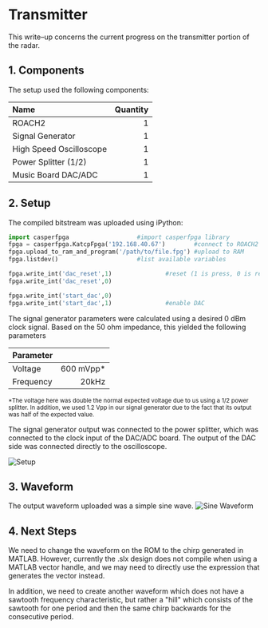 # Transmitter
This write–up concerns the current progress on the transmitter portion of the radar.

## 1. Components
The setup used the following components:

|Name|Quantity|
|:---|---:|
|ROACH2|1|
|Signal Generator|1|
|High Speed Oscilloscope|1|
|Power Splitter (1/2)|1|
|Music Board DAC/ADC|1|

## 2. Setup
The compiled bitstream was uploaded using iPython:
```python
import casperfpga					#import casperfpga library
fpga = casperfpga.KatcpFpga('192.168.40.67')		#connect to ROACH2 using IP
fpga.upload_to_ram_and_program('/path/to/file.fpg')	#upload to RAM
fpga.listdev()						#list available variables

fpga.write_int('dac_reset',1)				#reset (1 is press, 0 is release)
fpga.write_int('dac_reset',0)

fpga.write_int('start_dac',0)
fpga.write_int('start_dac',1)				#enable DAC
```

The signal generator parameters were calculated using a desired 0 dBm clock signal. Based on the 50 ohm impedance, this yielded the following parameters

|Parameter||
|:---|---:|
|Voltage|600 mVpp*|
|Frequency|20kHz|

<sub>*The voltage here was double the normal expected voltage due to us using a 1/2 power splitter. In addition, we used 1.2 Vpp in our signal generator due to the fact that its output was half of the expected value.</sub>

The signal generator output was connected to the power splitter, which was connected to the clock input of the DAC/ADC board. The output of the DAC side was connected directly to the oscilloscope.

![Setup](https://i.imgur.com/ZRiVCGI.png)

## 3. Waveform
The output waveform uploaded was a simple sine wave.
![Sine Waveform](https://i.imgur.com/a4cmzpB.jpg)

## 4. Next Steps
We need to change the waveform on the ROM to the chirp generated in MATLAB. However, currently the .slx design does not compile when using a MATLAB vector handle, and we may need to directly use the expression that generates the vector instead.

In addition, we need to create another waveform which does not have a sawtooth frequency characteristic, but rather a "hill" which consists of the sawtooth for one period and then the same chirp backwards for the consecutive period.
